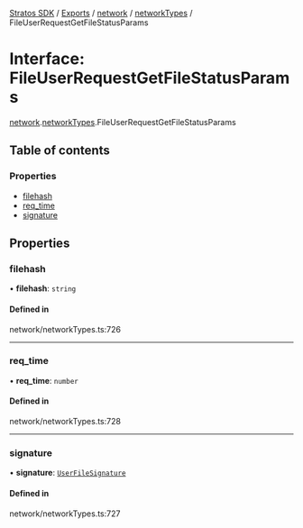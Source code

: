[Stratos SDK](../README.md) / [Exports](../modules.md) / [network](../modules/network.md) / [networkTypes](../modules/network.networkTypes.md) / FileUserRequestGetFileStatusParams

# Interface: FileUserRequestGetFileStatusParams

[network](../modules/network.md).[networkTypes](../modules/network.networkTypes.md).FileUserRequestGetFileStatusParams

## Table of contents

### Properties

- [filehash](network.networkTypes.FileUserRequestGetFileStatusParams.md#filehash)
- [req\_time](network.networkTypes.FileUserRequestGetFileStatusParams.md#req_time)
- [signature](network.networkTypes.FileUserRequestGetFileStatusParams.md#signature)

## Properties

### filehash

• **filehash**: `string`

#### Defined in

network/networkTypes.ts:726

___

### req\_time

• **req\_time**: `number`

#### Defined in

network/networkTypes.ts:728

___

### signature

• **signature**: [`UserFileSignature`](network.networkTypes.UserFileSignature.md)

#### Defined in

network/networkTypes.ts:727
